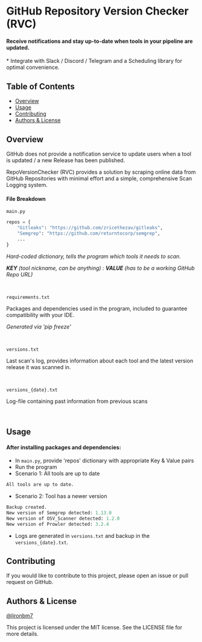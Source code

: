 # GitHub Repository Version Checker (RVC)
#### Receive notifications and stay up-to-date when tools in your pipeline are updated.

\* Integrate with Slack / Discord / Telegram and a Scheduling library for optimal convenience.

## Table of Contents

- [Overview](#overview)
- [Usage](#usage)
- [Contributing](#contributing)
- [Authors & License](#authors--license)

## Overview

GitHub does not provide a notification service to update users when a tool is updated / a new Release has been published.

RepoVersionChecker (RVC) provides a solution by scraping online data from GitHub Repositories with minimal effort and a simple, comprehensive Scan Logging system.

#### File Breakdown

`main.py`

```python
repos = {
    "Gitleaks": "https://github.com/zricethezav/gitleaks",
    "Semgrep": "https://github.com/returntocorp/semgrep",
    ...
}
```
<i> Hard-coded dictionary, tells the program which tools it needs to scan. 

**KEY** (tool nickname, can be anything) : **VALUE** (has to be a working GitHub Repo URL) </i>

<br>

`requirements.txt`

Packages and dependencies used in the program, included to guarantee compatibility with your IDE.

<i> Generated via 'pip freeze' </i>

<br>

`versions.txt`

Last scan's log, provides information about each tool and the latest version release it was scanned in.

<br>

`versions_{date}.txt` 

Log-file containing past information from previous scans

<br>

## Usage

#### After installing packages and dependencies:
* In `main.py`, provide 'repos' dictionary with appropriate Key & Value pairs
* Run the program
* Scenario 1: All tools are up to date
```python
All tools are up to date.
```
* Scenario 2: Tool has a newer version
```python
Backup created.
New version of Semgrep detected: 1.13.0
New version of OSV_Scanner detected: 1.2.0
New version of Prowler detected: 3.2.4
```
* Logs are generated in `versions.txt` and backup in the `versions_{date}.txt`.


## Contributing

If you would like to contribute to this project, please open an issue or pull request on GitHub.


## Authors & License

[@lironbm7](https://github.com/lironbm7)

This project is licensed under the MIT license. See the LICENSE file for more details.




